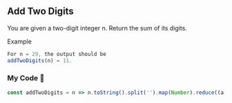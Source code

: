 ## Add Two Digits
You are given a two-digit integer n. Return the sum of its digits.

Example
```js
For n = 29, the output should be
addTwoDigits(n) = 11.
```
###  My Code :full_moon_with_face:
```js
const addTwoDigits = n => n.toString().split('').map(Number).reduce((a,b)=>a+b);
```
